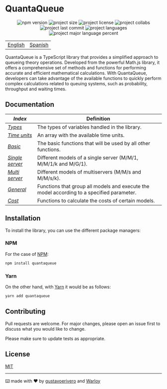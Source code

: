 # QuantaQueue

<div align="center">
  <img src="https://img.shields.io/npm/v/quantaqueue" alt="npm version" />
  <img src="https://img.shields.io/github/repo-size/gustavoerivero/QuantaQueue" alt="project size" />
  <img src="https://img.shields.io/npm/l/quantaqueue" alt="project license" />
  <img src="https://img.shields.io/github/contributors/gustavoerivero/QuantaQueue" alt="project collabs" />
  <img src="https://img.shields.io/github/last-commit/gustavoerivero/QuantaQueue" alt="project last commit" />
  <img src="https://img.shields.io/github/languages/count/gustavoerivero/QuantaQueue" alt="project languages" />
  <img src="https://img.shields.io/github/languages/top/gustavoerivero/QuantaQueue" alt="project major language percent" />
</div>

<div align="center">
  <table>
      <tr>
          <!-- Do not translate this table -->
          <td><a href="./README.md"> English </a></td>
          <td><a href="./README-ES.md"> Spanish </a></td>
      </tr>
  </table>
</div>

QuantaQueue is a TypeScript library that provides a simplified approach to queueing theory operations. Developed from the powerful Math.js library, it offers a comprehensive set of methods and functions for performing accurate and efficient mathematical calculations. With QuantaQueue, developers can take advantage of the available functions to quickly perform complex calculations related to queuing systems, such as probability, throughput and waiting times.

## Documentation

| **_Index_**                                                                                                    | **Definition**                                                                            |
| -------------------------------------------------------------------------------------------------------------- | ----------------------------------------------------------------------------------------- |
| _[Types](https://github.com/gustavoerivero/QuantaQueue/blob/main/src/types/README.md)_                         | The types of variables handled in the library.                                            |
| _[Time units](https://github.com/gustavoerivero/QuantaQueue/blob/main/src/time/README.md)_                     | An array with the available time units.                                                   |
| _[Basic](https://github.com/gustavoerivero/QuantaQueue/blob/main/src/basic/README.md)_                         | The basic functions that will be used by all other functions.                             |
| _[Single server](https://github.com/gustavoerivero/QuantaQueue/blob/main/src/research/SingleServer/README.md)_ | Different models of a single server (M/M/1, M/M/1/k and M/G/1).                           |
| _[Multi server](https://github.com/gustavoerivero/QuantaQueue/blob/main/src/research/MultiServer/README.md)_   | Different models of multiservers (M/M/s and M/M/s/k).                                     |
| _[General](https://github.com/gustavoerivero/QuantaQueue/blob/main/src/research/General/README.md)_            | Functions that group all models and execute the model according to a specified parameter. |
| _[Cost](https://github.com/gustavoerivero/QuantaQueue/blob/main/src/research/Cost/README.md)_                  | Functions to calculate the costs of certain models.                                       |

## Installation

To install the library, you can use the different package managers:

### NPM

For the case of [NPM](https://nodejs.org/en):

```bash
npm install quantaqueue
```

### Yarn

On the other hand, with [Yarn](https://yarnpkg.com/) it would be as follows:

```bash
yarn add quantaqueue
```

## Contributing

Pull requests are welcome. For major changes, please open an issue first to discuss what you would like to change.

Please make sure to update tests as appropriate.

## License

[MIT](https://choosealicense.com/licenses/mit/)

---

⌨️ made with ❤️ by [gustavoerivero](https://github.com/gustavoerivero) and [Warloy](https://github.com/Warloy)
